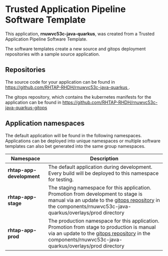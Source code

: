# Trusted Application Pipeline Software Template

This application, **rnuwvc53c-java-quarkus**, was created from a Trusted Application Pipeline Software Template.

The software templates create a new source and gitops deployment repositories with a sample source application. 

## Repositories

The source code for your application can be found in [https://github.com/RHTAP-RHDH/rnuwvc53c-java-quarkus ](https://github.com/RHTAP-RHDH/rnuwvc53c-java-quarkus ).
 
The gitops repository, which contains the kubernetes manifests for the application can be found in 
[https://github.com/RHTAP-RHDH/rnuwvc53c-java-quarkus-gitops ](https://github.com/RHTAP-RHDH/rnuwvc53c-java-quarkus-gitops ) 

## Application namespaces 

The default application will be found in the following namespaces. Applications can be deployed into unique namespaces or multiple software templates can also bet generated into the same group namespaces.  

|  Namespace   |  Description   |  
| -------- | -------- |   
| **rhtap-app-development** | The default application during development. Every build will be deployed to this namespace for testing. | 
| **rhtap-app-stage** | The staging namespace for this application. Promotion from development to stage is manual via an update to the [gitops repository](https://github.com/RHTAP-RHDH/rnuwvc53c-java-quarkus-gitops ) in the components/rnuwvc53c-java-quarkus/overlays/prod directory |  
| **rhtap-app-prod** | The production namespace for this application. Promotion from stage to production is manual via an update to the [gitops repository](https://github.com/RHTAP-RHDH/rnuwvc53c-java-quarkus-gitops ) in the components/rnuwvc53c-java-quarkus/overlays/prod directory | 